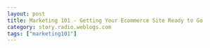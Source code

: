 ```yaml
---
layout: post
title: Marketing 101 - Getting Your Ecommerce Site Ready to Go
category: story.radio.weblogs.com
tags: ["marketing101"]
---
```

<head>
<meta http-equiv="Content-Type" content="text/html; charset=UTF-8">
    <meta http-equiv="Expires" content="Mon, 01 Jan 1990 01:00:00 GMT">
    <title>Marketing 101 : Getting Your Ecommerce Site Ready to Go</title>
    <style type="text/css">
      body {
        margin-top: 0px;
        margin-left: 0px;
        margin-right: 0px;
        margin-bottom: 0px;
        }

      body, td, p {
        font-family: verdana, sans-serif;
        font-size: 90%;
        }

      h2 { 
        font-family: Verdana, Arial, Helvetica, sans-serif; font-size: 24px; font-weight: bold
        }
      .header {
        font-family: Verdana, Arial, Helvetica, sans-serif; font-size: 40px; font-weight: bold
        }
      .realsmall {
        font-family: Verdana, Arial, Helvetica, sans-serif; font-size: 9px;
        }
      .small {
        font-family: Verdana, Arial, Helvetica, sans-serif; font-size: 10px;
        }
      </style>
    </head>

| 

 |

| ![](http://radio.weblogs.com/0103807/images/trans60x60.gif)  
 | Last updated: 8/9/2002; 11:38:01 AM  
 | ![](http://radio.weblogs.com/0103807/images/trans60x60.gif) |

| ![](http://radio.weblogs.com/0103807/images/trans60x1.gif)  
 | 

<font size="+3"><b><a href="http://radio.weblogs.com/0103807/" style="color:black; text-decoration:none">The FuzzyBlog!</a></b></font>  
_Marketing 101. Consulting 101. PHP Consulting. Random geeky stuff. I Blog Therefore I Am._

<font size="+1"><b>Marketing 101 : Getting Your Ecommerce Site Ready to Go</b></font>

paolovalde: Scott?   
fuzzygroup: Yes  
paolovalde: [http://store.evectors.com/](http://store.evectors.com/)   
paolovalde: Almost ready to go&nbsp;   
fuzzygroup: ok  
fuzzygroup: I need to do that transaction then, right ?  
paolovalde: No, we've already tested it   
paolovalde: And now we are moving on the real bank server   
paolovalde: So it's going to be "real" money&nbsp;   
fuzzygroup: oh. ok. sorry. gretch's dad got worse so I'm running where her project load and my own. Hence the more busy than my usual insanity.  
paolovalde: Ok, don't worry, I wrote all stuff myself. It's not perfect but it's probably better than nothing   
fuzzygroup: ok. Do i have edit rights on that url? If so I'll make the time to clean it up.  
paolovalde: Nope, I'll create an account for you.   
fuzzygroup: ok  
fuzzygroup: looking at it now.  
paolovalde: gimme a temp password for your account...   
paolovalde: (you can change it later   
fuzzygroup: logan1p  
fuzzygroup: Please tell me the account name that you use  
paolovalde: scott   
paolovalde: I use paolo   
paolovalde: yours is scott/logan1p   
fuzzygroup: thank you  
fuzzygroup: i'm in. Is it safe to edit now?  
paolovalde: Yes, I'm working on the radiotools site   
fuzzygroup: cool. I'm on it in 5.  
fuzzygroup: Yikes. Broken links on the home page. I'm fixing.  
paolovalde: No wait   
paolovalde: Where?   
fuzzygroup: radio.userlamd.com  
paolovalde: Ok, seen it   
fuzzygroup: m not n  
paolovalde: Go ahead   
fuzzygroup: so am i fixing or are you ?  
paolovalde: I'm giving an interview to a canadia journalist at the moment...   
fuzzygroup: ok. I'll do it  
paolovalde's status is now "Available" (8/9/2002 at 11:01 AM)  
fuzzygroup: Pretty much completely rewrote it. [http://store.evectors.com/itproducts/story$num=2&amp](http://store.evectors.com/itproducts/story$num=2&amp);sec=1  
fuzzygroup: [http://www.fuzzygroup.net/fuzzyoffice/changelog.php?project=evectors](http://www.fuzzygroup.net/fuzzyoffice/changelog.php?project=evectors) is a log of changes I am making. I'll disable security for you temporarily so you can use it today.  
fuzzygroup: disabled. link above should work. no idea how it looks on a mac.  
paolovalde: I see it, it looks ok.   
fuzzygroup: ok.   
fuzzygroup: doing rss now  
paolovalde: I don't know if you've seen this, but for this page ([http://store.evectors.com/itbasket/story$num=13](http://store.evectors.com/itbasket/story$num=13)) I had found a link to a yahoo currency converter (chich is somehow more official)   
fuzzygroup: that's fine to substitute it.  
fuzzygroup: Joel's thing is a bookmarklet which is nice but not required.  
fuzzygroup: the link should be on the page where the user has the currency concern though   
fuzzygroup: or it won't make it to the basket.  
paolovalde: I agree.   
paolovalde: Joel's thing doesn't work on the mac...   
fuzzygroup: am i updating it or are you ?  
paolovalde: Better go with the yahoo   
paolovalde: I can do it   
fuzzygroup: sigh. crappy macs. ok. \*teasing\*  
fuzzygroup: I'll tell him. He's a good guy  
fuzzygroup: I just added a tag line to Rss Distiller on the home page. Tell me if you like it and I'll figure out one for ThemeTool.  
fuzzygroup: You should offer a bundle of both products for a discount also. Make it easy to spend more money at one time and people will.  
paolovalde: Yes, I had already thought of this one, the problem is that the registration system (the one sending you the serial numbers) does not support this at the moment.   
fuzzygroup: lol  
paolovalde: We'll introduce this in a couple of weeks...   
paolovalde: Anyway, since we're giving away the 30 days trial, I think that nothing special will happen in the near future   
fuzzygroup: don't be so sure.  
fuzzygroup: strange things happen and you if you are putting a payment infrastructure up, it's got to work.  
paolovalde: It does work, we only don't support bundles yet.   
fuzzygroup: ah  
paolovalde: But maybe I found a solution... diggin'   
paolovalde: Btw: the tagline is great!   
fuzzygroup: ok. I'll do one for themetool  
fuzzygroup: ThemeTool. Easily Make Your Blog Look Sexy.  
fuzzygroup: how's that ?  
paolovalde: Have you ever heard of a Canadian bsuness magazine named "Report on Business"?   
fuzzygroup: nope  
paolovalde: How about: ThemeTool: Make Your Blog Look Sexy. Easily.   
fuzzygroup: That's fine.  
fuzzygroup: ThemeTool: Make Your Blog Look Sexy. Easily. No Fooling Around.  
fuzzygroup: or No Kidding.  
fuzzygroup: the radio commmunity knows that his is hard  
fuzzygroup: might piss off dave though  
paolovalde: I like No Kidding more...   
fuzzygroup: ok  
paolovalde: And it's not going to piss of anyone, I think (I mean, no fooling around was heavier)   
fuzzygroup: ok  
fuzzygroup: Rss distiller is rewritten. Can you add the yahoo link ?  
paolovalde: ok   
fuzzygroup: there's one extra carriage return to eliminate also  
fuzzygroup: I passed it thru word also  
paolovalde: ok, removed it   
fuzzygroup: thx  
paolovalde: The short description is too long (it's the one that ends up in the TOC on the right)   
paolovalde: I would cut it to: Create RSS news feeds from almost any web page   
fuzzygroup: that's fine  
fuzzygroup: you or me doing it?  
paolovalde: I   
fuzzygroup: k  
fuzzygroup: I have a 5 pm programming deadline which I haven't started on yet. What's the announce date on this site ?  
paolovalde: Now + 1,5hrs   
fuzzygroup: can I make a suggestion to you  
paolovalde: sure   
fuzzygroup: don't be silly.  
fuzzygroup: Release it on Monday  
fuzzygroup: or tuesday  
fuzzygroup: You get so much extra bang for the buck.  
fuzzygroup: People like \*timely\* news  
fuzzygroup: and this won't be \*timely\*  
fuzzygroup: Also we need a press release, etc  
paolovalde: The whole company is closing for 2 weeks, meaning that I get it right now or it's going to be September.   
fuzzygroup: oh frack  
fuzzygroup: now + 5 hours it is  
fuzzygroup: I can do more tonight but not really now unless I finish enough on my 5 pm deadline  
paolovalde: I mean, I don't necessarily have to announce it, but the site is going to be there in 1,5 hrs.   
fuzzygroup: Any other pages you think need attention?  
fuzzygroup: Well I'm fine with it being live  
fuzzygroup: but not announced  
fuzzygroup: and if you are closed then who does customer service once you are selling ?  
fuzzygroup: there will be questions   
paolovalde: Don't worry, I think it's ok, we can open it and then see   
paolovalde: We've been supporting these tools anyway for 6 months, we know how it works.   
paolovalde: I don't think that this will change much   
fuzzygroup: Ok  
fuzzygroup: you aren't answering the question though  
paolovalde: Oh, sorry:   
fuzzygroup: is there anyone who is answering the emails when they come in ? and you are closed for 2 weeks  
fuzzygroup: i'm not saying it don't work.  
paolovalde: I'm doing all the customer service for these tools, and I'm going to be available   
paolovalde: Ok?   
fuzzygroup: ok then.  
fuzzygroup: Yup.  
fuzzygroup: totally.  
paolovalde:&nbsp;   
fuzzygroup: blogging is too tight knit right now to not answer stuff promptly.  
paolovalde: Yup   
fuzzygroup: are you routing them to a [support@evectors.com](mailto:support@evectors.com) alias ?  
fuzzygroup: or .it alias ?  
paolovalde: Yup   
fuzzygroup: good  
fuzzygroup: perfect.  
paolovalde: There's [info@evectors](mailto:info@evectors), [staff@evectors](mailto:staff@evectors). [support@evectors](mailto:support@evectors), etc.   
paolovalde: All alias to my address   
fuzzygroup: i'd recommend [help@](mailto:help@ )also. people sometimes try that.  
fuzzygroup: ok so I should budget for a marketing 101 piece on "Getting Your ECommerce Site Ready to Go" on Monday. Sound good ?  
paolovalde: I think there's a link in all pages, there are specific addresses such as [rssdistiller@evectors](mailto:rssdistiller@evectors)   
paolovalde: Gr8   
fuzzygroup: and any chance can get the original content so I can show before and after ?  
fuzzygroup: if so just email it to me  
fuzzygroup: sorry for not saving it. should have thought more.  
paolovalde: Nope, sorry: it's lost   
fuzzygroup: crapola.  
fuzzygroup: i thought ideatools kept it around?  
fuzzygroup: or is it just deletes that are kept ?  
paolovalde: If it had been written more than 6 hrs ago I could have got a backup, but this was recent and there's no versioning on this site.   
fuzzygroup: ah.  
fuzzygroup: I'll kludge togther faked before text then. that ok with you ?

  
  

<script language="JavaScript" type="text/javascript"><!--
	var imageUrl = "http://radio.xmlstoragesystem.com/weblogStats/count.gif";
	var imageTag = "<img src=\"" + imageUrl + "?group=radio1&usernum=103807&referer=" + escape (document.referrer) + "\" height=\"1\" width=\"1\">";
	document.write (imageTag);
	//--></script>

 | ![](http://radio.weblogs.com/0103807/images/trans60x1.gif)  
 |
| ![](http://radio.weblogs.com/0103807/images/trans60x60.gif)  
 | Copyright 2002 © The FuzzyStuff  
 | ![](http://radio.weblogs.com/0103807/images/trans60x60.gif)  
 |


